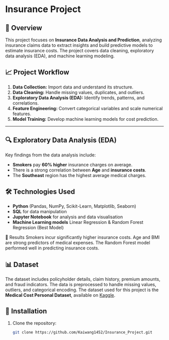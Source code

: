 # Insurance Project

## 📌 Overview

This project focuses on **Insurance Data Analysis and Prediction**, analyzing insurance claims data to extract insights and build predictive models to estimate insurance costs. The project covers data cleaning, exploratory data analysis (EDA), and machine learning modeling.

## 📈 Project Workflow

1. **Data Collection:** Import data and understand its structure.
2. **Data Cleaning:** Handle missing values, duplicates, and outliers.
3. **Exploratory Data Analysis (EDA):** Identify trends, patterns, and correlations.
4. **Feature Engineering:** Convert categorical variables and scale numerical features.
5. **Model Training:** Develop machine learning models for cost prediction.

---

## 🔍 Exploratory Data Analysis (EDA)

Key findings from the data analysis include:

- **Smokers** pay **60% higher** insurance charges on average.
- There is a strong correlation between **Age** and **insurance costs**.
- The **Southeast** region has the highest average medical charges.

## 🛠️ Technologies Used

- **Python** (Pandas, NumPy, Scikit-Learn, Matplotlib, Seaborn)
- **SQL** for data manipulation
- **Jupyter Notebook** for analysis and data visualisation
- **Machine Learning models** Linear Regression & Random Forest Regression (Best Model)

🏁 Results
Smokers incur significantly higher insurance costs.
Age and BMI are strong predictors of medical expenses.
The Random Forest model performed well in predicting insurance costs.

## 📊 Dataset

The dataset includes policyholder details, claim history, premium amounts, and fraud indicators. The data is preprocessed to handle missing values, outliers, and categorical encoding.
The dataset used for this project is the **Medical Cost Personal Dataset**, available on [Kaggle](https://www.kaggle.com/datasets/mirichoi0218/insurance).

## 🚀 Installation

1. Clone the repository:
   ```sh
   git clone https://github.com/Kaiwang1452/Insurance_Project.git
